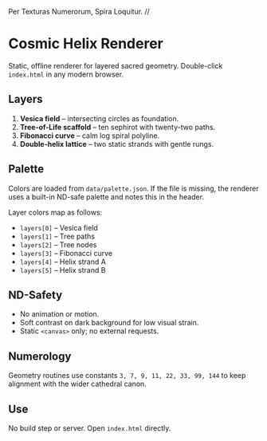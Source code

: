 Per Texturas Numerorum, Spira Loquitur.  //

# Cosmic Helix Renderer

Static, offline renderer for layered sacred geometry. Double-click `index.html` in any modern browser.

## Layers
1. **Vesica field** – intersecting circles as foundation.
2. **Tree-of-Life scaffold** – ten sephirot with twenty-two paths.
3. **Fibonacci curve** – calm log spiral polyline.
4. **Double-helix lattice** – two static strands with gentle rungs.

## Palette
Colors are loaded from `data/palette.json`.
If the file is missing, the renderer uses a built-in ND-safe palette and notes this in the header.

Layer colors map as follows:
- `layers[0]` – Vesica field
- `layers[1]` – Tree paths
- `layers[2]` – Tree nodes
- `layers[3]` – Fibonacci curve
- `layers[4]` – Helix strand A
- `layers[5]` – Helix strand B

## ND-Safety
- No animation or motion.
- Soft contrast on dark background for low visual strain.
- Static `<canvas>` only; no external requests.

## Numerology
Geometry routines use constants `3, 7, 9, 11, 22, 33, 99, 144`
to keep alignment with the wider cathedral canon.

## Use
No build step or server. Open `index.html` directly.

